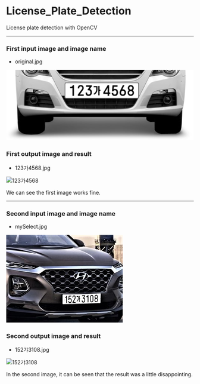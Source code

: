 # License_Plate_Detection

License plate detection with OpenCV

---

### First input image and image name

- original.jpg

![original](https://github.com/ddingz/License_Plate_Detection/blob/main/img/original.jpg "original.jpg")

### First output image and result

- 123가4568.jpg

![123가4568](https://github.com/ddingz/License_Plate_Detection/blob/main/123%EA%B0%804568.jpg "123가4568.jpg")

We can see the first image works fine.

---


### Second input image and image name

- mySelect.jpg

![mySelect](https://github.com/ddingz/License_Plate_Detection/blob/main/img/mySelect.jpg "mySelect.jpg")

### Second output image and result

- 152갸3108.jpg

![152갸3108](https://github.com/ddingz/License_Plate_Detection/blob/main/152%EA%B0%B83108.jpg "152갸3108.jpg")

In the second image, it can be seen that the result was a little disappointing.
